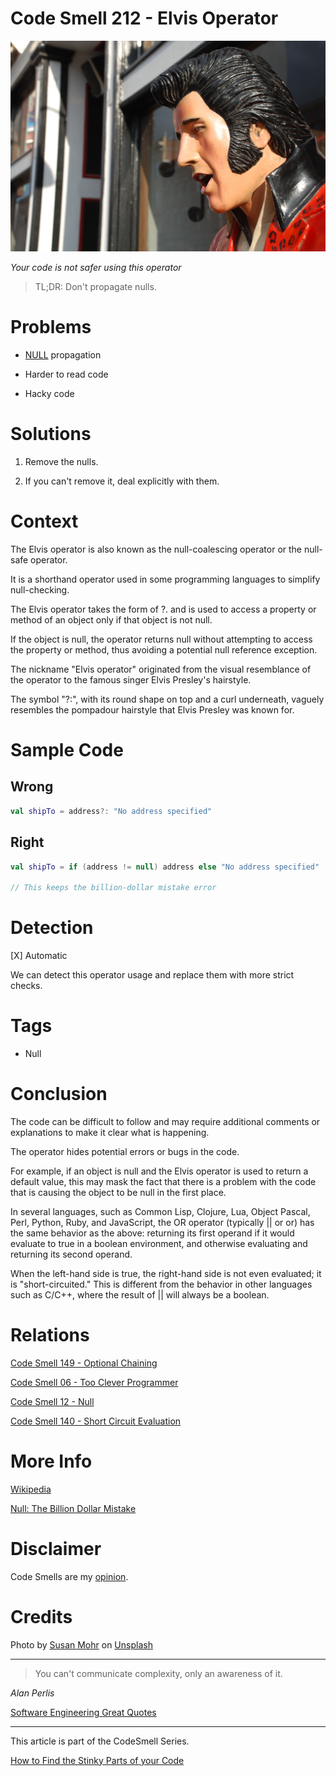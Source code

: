 # Code Smell 212 - Elvis Operator
            
![Code Smell 212 - Elvis Operator](Code%20Smell%20212%20-%20Elvis%20Operator.jpg)

*Your code is not safer using this operator*

> TL;DR: Don't propagate nulls.

# Problems

- [NULL](https://github.com/mcsee/Software-Design-Articles/tree/main/Articles/Theory/Null%20-%20The%20Billion%20Dollar%20Mistake/readme.md) propagation

- Harder to read code

- Hacky code

# Solutions

1. Remove the nulls. 

2. If you can't remove it, deal explicitly with them.

# Context

The Elvis operator is also known as the null-coalescing operator or the null-safe operator.

It is a shorthand operator used in some programming languages to simplify null-checking.

The Elvis operator takes the form of ?. and is used to access a property or method of an object only if that object is not null. 

If the object is null, the operator returns null without attempting to access the property or method, thus avoiding a potential null reference exception.

The nickname "Elvis operator" originated from the visual resemblance of the operator to the famous singer Elvis Presley's hairstyle. 

The symbol "?:", with its round shape on top and a curl underneath, vaguely resembles the pompadour hairstyle that Elvis Presley was known for.

# Sample Code

## Wrong

[Gist Url]: # (https://gist.github.com/mcsee/a976521e75a08ca0c57cb0153039e67e)
```kotlin
val shipTo = address?: "No address specified"
```

## Right

[Gist Url]: # (https://gist.github.com/mcsee/1f0771dc50c77d39c6577405142e52e8)
```kotlin
val shipTo = if (address != null) address else "No address specified"

// This keeps the billion-dollar mistake error
```

# Detection

[X] Automatic 

We can detect this operator usage and replace them with more strict checks.

# Tags

- Null

# Conclusion

The code can be difficult to follow and may require additional comments or explanations to make it clear what is happening.

The operator hides potential errors or bugs in the code. 

For example, if an object is null and the Elvis operator is used to return a default value, this may mask the fact that there is a problem with the code that is causing the object to be null in the first place.

In several languages, such as Common Lisp, Clojure, Lua, Object Pascal, Perl, Python, Ruby, and JavaScript, the OR operator (typically || or or) has the same behavior as the above: returning its first operand if it would evaluate to true in a boolean environment, and otherwise evaluating and returning its second operand. 

When the left-hand side is true, the right-hand side is not even evaluated; it is "short-circuited." This is different from the behavior in other languages such as C/C++, where the result of || will always be a boolean. 

# Relations

[Code Smell 149 - Optional Chaining](https://github.com/mcsee/Software-Design-Articles/tree/main/Articles/Code%20Smells/Code%20Smell%20149%20-%20Optional%20Chaining/readme.md)

[Code Smell 06 - Too Clever Programmer](https://github.com/mcsee/Software-Design-Articles/tree/main/Articles/Code%20Smells/Code%20Smell%2006%20-%20Too%20Clever%20Programmer/readme.md)

[Code Smell 12 - Null](https://github.com/mcsee/Software-Design-Articles/tree/main/Articles/Code%20Smells/Code%20Smell%2012%20-%20Null/readme.md)

[Code Smell 140 - Short Circuit Evaluation](https://github.com/mcsee/Software-Design-Articles/tree/main/Articles/Code%20Smells/Code%20Smell%20140%20-%20Short%20Circuit%20Evaluation/readme.md)

# More Info

[Wikipedia](https://en.wikipedia.org/wiki/Elvis_operator)

[Null: The Billion Dollar Mistake](https://github.com/mcsee/Software-Design-Articles/tree/main/Articles/Theory/Null%20-%20The%20Billion%20Dollar%20Mistake/readme.md)

# Disclaimer

Code Smells are my [opinion](https://github.com/mcsee/Software-Design-Articles/tree/main/Articles/Blogging/I%20Wrote%20More%20than%2090%20Articles%20on%202021%20Here%20is%20What%20I%20Learned/readme.md).

# Credits

Photo by [Susan Mohr](https://unsplash.com/@theinnervizion) on [Unsplash](https://unsplash.com/photos/INLHpZKShao)
    
* * *

> You can't communicate complexity, only an awareness of it.

_Alan Perlis_
 
[Software Engineering Great Quotes](https://github.com/mcsee/Software-Design-Articles/tree/main/Articles/Quotes/Software%20Engineering%20Great%20Quotes/readme.md)

* * *

This article is part of the CodeSmell Series.

[How to Find the Stinky Parts of your Code](https://github.com/mcsee/Software-Design-Articles/tree/main/Articles/Code%20Smells/How%20to%20Find%20the%20Stinky%20parts%20of%20your%20Code/readme.md)